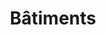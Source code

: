 ---
title: Bâtiments
description: Lorem ipsum dolor sit amet, consectetur adipiscing elit.
path: construction
---